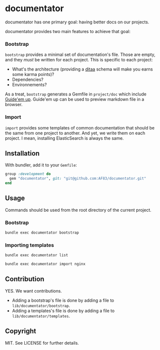 # documentator

documentator has one primary goal: having better docs on our projects.

documentator provides two main features to achieve that goal:


### Bootstrap

`bootstrap` provides a minimal set of documentation's file.
Those are empty, and they *must* be written for each project. This is specific
to each project:

  * What's the architecture (providing a [ditaa](http://ditaa.sourceforge.net/)
  schema will make you earns some karma points)?
  * Dependencies?
  * Environnements?


As a treat, `bootstrap` generates a Gemfile in `project/doc` which include
[Guide'em up](https://github.com/nono/guide-em-up). Guide'em up can be used to
preview markdown file in a browser.

### Import

`import` provides some templates of common documentation that should be the same
from one project to another. And yet, we write them on each project. I mean,
installing ElasticSearch is always the same.

## Installation

With bundler, add it to your `Gemfile`:

``` ruby
group :development do
  gem "documentator", git: "git@github.com:AF83/documentator.git"
end
```

## Usage

Commands should be used from the root directory of the current project.

### Bootstrap

``` bash
bundle exec documentator bootstrap
```

### Importing templates

``` bash
bundle exec documentator list
```

``` bash
bundle exec documentator import nginx
```

## Contribution

YES. We want contributions.

* Adding a bootstrap's file is done by adding a file to
`lib/documentator/bootstrap`.
* Adding a templates's file is done by adding a file to
`lib/documentator/templates`.


## Copyright

MIT. See LICENSE for further details.
